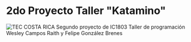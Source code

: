 # 2do Proyecto Taller "Katamino"
![TEC COSTA RICA](https://upload.wikimedia.org/wikipedia/commons/thumb/c/c8/Firma_TEC.svg/1280px-Firma_TEC.svg.png)
Segundo proyecto de IC1803 Taller de programación
Wesley Campos Raith y Felipe González Brenes
